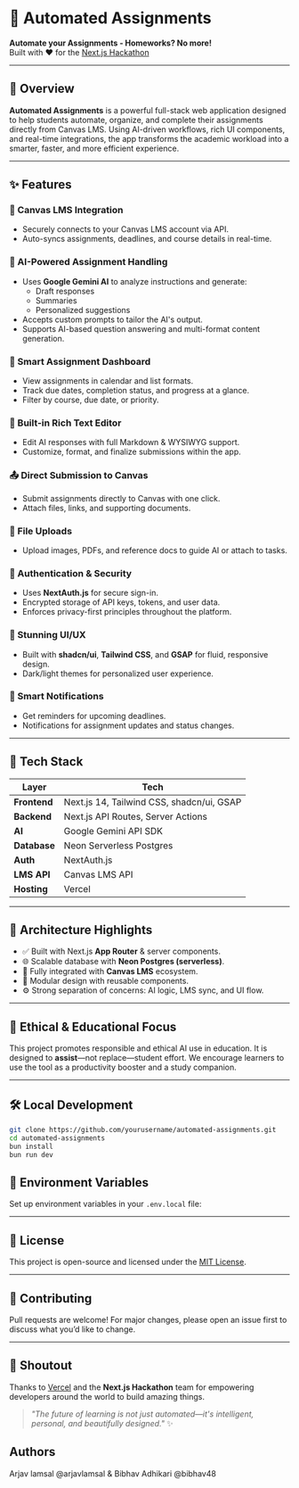 # 📝 Automated Assignments

**Automate your Assignments - Homeworks? No more!**  
Built with ❤️ for the [Next.js Hackathon](https://vercel.com/challenges/nextjs)

---

## 🚀 Overview

**Automated Assignments** is a powerful full-stack web application designed to help students automate, organize, and complete their assignments directly from Canvas LMS. Using AI-driven workflows, rich UI components, and real-time integrations, the app transforms the academic workload into a smarter, faster, and more efficient experience.

---

## ✨ Features

### 🔗 Canvas LMS Integration
- Securely connects to your Canvas LMS account via API.
- Auto-syncs assignments, deadlines, and course details in real-time.

### 🤖 AI-Powered Assignment Handling
- Uses **Google Gemini AI** to analyze instructions and generate:
  - Draft responses
  - Summaries
  - Personalized suggestions
- Accepts custom prompts to tailor the AI's output.
- Supports AI-based question answering and multi-format content generation.

### 📅 Smart Assignment Dashboard
- View assignments in calendar and list formats.
- Track due dates, completion status, and progress at a glance.
- Filter by course, due date, or priority.

### 📝 Built-in Rich Text Editor
- Edit AI responses with full Markdown & WYSIWYG support.
- Customize, format, and finalize submissions within the app.

### 📤 Direct Submission to Canvas
- Submit assignments directly to Canvas with one click.
- Attach files, links, and supporting documents.

### 📁 File Uploads
- Upload images, PDFs, and reference docs to guide AI or attach to tasks.

### 🔐 Authentication & Security
- Uses **NextAuth.js** for secure sign-in.
- Encrypted storage of API keys, tokens, and user data.
- Enforces privacy-first principles throughout the platform.

### 🎨 Stunning UI/UX
- Built with **shadcn/ui**, **Tailwind CSS**, and **GSAP** for fluid, responsive design.
- Dark/light themes for personalized user experience.

### 🔔 Smart Notifications
- Get reminders for upcoming deadlines.
- Notifications for assignment updates and status changes.

---

## 🧠 Tech Stack

| Layer        | Tech                                                  |
|--------------|--------------------------------------------------------|
| **Frontend** | Next.js 14, Tailwind CSS, shadcn/ui, GSAP             |
| **Backend**  | Next.js API Routes, Server Actions                    |
| **AI**       | Google Gemini API SDK                                 |
| **Database** | Neon Serverless Postgres                              |
| **Auth**     | NextAuth.js                                           |
| **LMS API**  | Canvas LMS API                                        |
| **Hosting**  | Vercel                                                |

---

## 🧭 Architecture Highlights

- ✅ Built with Next.js **App Router** & server components.
- 🌐 Scalable database with **Neon Postgres (serverless)**.
- 🔁 Fully integrated with **Canvas LMS** ecosystem.
- 🧱 Modular design with reusable components.
- ⚙️ Strong separation of concerns: AI logic, LMS sync, and UI flow.

---

## 📌 Ethical & Educational Focus

This project promotes responsible and ethical AI use in education. It is designed to **assist**—not replace—student effort. We encourage learners to use the tool as a productivity booster and a study companion.

---

## 🛠️ Local Development

```bash
git clone https://github.com/yourusername/automated-assignments.git
cd automated-assignments
bun install
bun run dev
```

## 🔐 Environment Variables

Set up environment variables in your `.env.local` file:


---

## 📄 License

This project is open-source and licensed under the [MIT License](LICENSE).

---

## 🙌 Contributing

Pull requests are welcome! For major changes, please open an issue first to discuss what you’d like to change.

---

## 📣 Shoutout

Thanks to [Vercel](https://vercel.com) and the **Next.js Hackathon** team for empowering developers around the world to build amazing things.

> _"The future of learning is not just automated—it's intelligent, personal, and beautifully designed."_ ✨

## Authors
Arjav lamsal @arjavlamsal & Bibhav Adhikari @bibhav48
